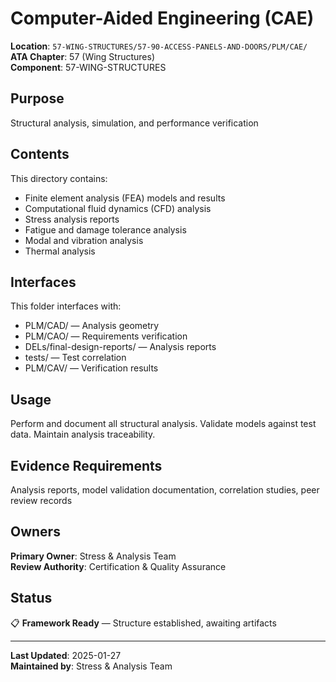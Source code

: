 # Computer-Aided Engineering (CAE)

**Location**: `57-WING-STRUCTURES/57-90-ACCESS-PANELS-AND-DOORS/PLM/CAE/`  
**ATA Chapter**: 57 (Wing Structures)  
**Component**: 57-WING-STRUCTURES

## Purpose

Structural analysis, simulation, and performance verification

## Contents

This directory contains:

- Finite element analysis (FEA) models and results
- Computational fluid dynamics (CFD) analysis
- Stress analysis reports
- Fatigue and damage tolerance analysis
- Modal and vibration analysis
- Thermal analysis

## Interfaces

This folder interfaces with:

- PLM/CAD/ — Analysis geometry
- PLM/CAO/ — Requirements verification
- DELs/final-design-reports/ — Analysis reports
- tests/ — Test correlation
- PLM/CAV/ — Verification results

## Usage

Perform and document all structural analysis. Validate models against test data. Maintain analysis traceability.

## Evidence Requirements

Analysis reports, model validation documentation, correlation studies, peer review records

## Owners

**Primary Owner**: Stress & Analysis Team  
**Review Authority**: Certification & Quality Assurance

## Status

📋 **Framework Ready** — Structure established, awaiting artifacts

---

**Last Updated**: 2025-01-27  
**Maintained by**: Stress & Analysis Team
